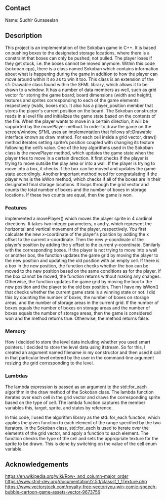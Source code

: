 ## Contact

Name: Sudhir Gunaseelan

## Description

This project is an implementation of the Sokoban game in C++. It is based on pushing boxes to the designated storage locations, where there is a constraint that boxes can only be pushed, not pulled. The player loses if they get stuck, i.e. the boxes cannot be moved anymore.
Within this code (sokoban.cpp), there is a class named Sokoban which contains information about what is happening during the game in addition to how the player can move around within it so as to win it too. This class is an extension of the sf::Drawable class found within the SFML library, which allows it to be drawn to a window. It has a number of data members as well, such as grid vector for storing the game board; board dimensions (width and height); textures and sprites corresponding to each of the game elements respectively (walls, boxes etc). It also has a player_position member that stores the player's current position on the board.
The Sokoban constructor reads in a level file and initializes the game state based on the contents of the file. When the player wants to move in a certain direction, it will be supported by the movePlayer method. In order to draw the game on the screen/window, SFML uses an implementation that follows sf::Drawable interface known as draw method. For each cell inside a grid vector, draw() method iterates setting sprite’s position coupled with changing its texture following the cell’s value.
One of the key algorithms used in the Sokoban class is the movePlayer method, which updates the game state when the player tries to move in a certain direction. It first checks if the player is trying to move outside the play area or into a wall. If the player is trying to move into a box, it checks if the box can be moved and updates the game state accordingly.
Another important method need for congratulating if the player wins is the isWon method, which checks if all of the boxes are in their designated final storage locations. It loops through the grid vector and counts the total number of boxes and the number of boxes in storage locations. If these two counts are equal, then the game is won.

### Features

Implemented a movePlayer() which moves the player sprite in 4 cardinal directions. It takes two integer parameters, x and y, which represent the horizontal and vertical movement of the player, respectively. You first calculate the new x-coordinate of the player's position by adding the x offset to the current x-coordinate. Then the new y-coordinate of the player's position by adding the y offset to the current y-coordinate. Similarly with the corresponding boxes. If the player is not trying to move into a wall or another box, the function updates the game grid by moving the player to the new position and updating the old position with an empty cell. If there is a box in the new position, the function checks whether the box can be moved to the new position based on the same conditions as for the player. If the box cannot be moved, the function returns without making any changes. Otherwise, the function updates the game grid by moving the box to the new position and the player to the old box position.
Then I have my isWon() that checks whether the current game state is a winning state or not. I did this by counting the number of boxes, the number of boxes on storage areas, and the number of storage areas in the current grid. If the number of boxes equals the number of boxes on storage areas and the number of boxes equals the number of storage areas, then the game is considered won and the method returns true. Otherwise, the method returns false.

### Memory

How I decided to store the level data including whether you used smart pointers.
I decided to store the level data using ifstream. So for this, I created an argument named filename in my constructor and then used it call in that particular level entered by the user in the command-line argument resizing the grid corresponding to the level.

### Lambdas

The lambda expression is passed as an argument to the std::for_each algorithm in the draw method of the Sokoban class. The lambda function iterates over each cell in the grid vector and draws the corresponding sprite based on the type of cell. The lambda function captures the member variables this, target, sprite, and states by reference.

In this code, I used the algorithm library as the std::for_each function, which applies the given function to each element of the range specified by the two iterators. In the Sokoban class, std::for_each is used to iterate over the elements of the grid vector, and apply a function to each element. The function checks the type of the cell and sets the appropriate texture for the sprite to be drawn. This is done by switching on the value of the cell enum variable.

## Acknowledgements

https://en.wikipedia.org/wiki/Row-_and_column-major_order
https://www.sfml-dev.org/documentation/2.5.1/classsf_1_1Texture.php
https://www.vectorstock.com/royalty-free-vector/you-win-comic-speech-bubble-cartoon-game-assets-vector-9673756
